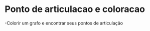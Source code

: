 # Ponto de articulacao e coloracao

<p>-Colorir um grafo e encontrar seus pontos de articulação</p>
